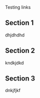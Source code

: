 Testing links

Section 1
-----------------------

dhjdhdhd

Section 2
-----------------------

kndkjdkd

## Section 3

dnkjfjkf
